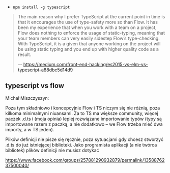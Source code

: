 - `npm install -g typescript`

>The main reason why I prefer TypeScript at the current point in time is that it encourages the use of type-safety more so than Flow. It has been my experience that when you work with a team on a project, Flow does nothing to enforce the usage of static-typing, meaning that your team members can very easily sidestep Flow’s type-checking. With TypeScript, it is a given that anyone working on the project will be using static typing and you end up with higher quality code as a result.
>
>-- https://medium.com/front-end-hacking/es2015-vs-elm-vs-typescript-a88dbc5d14d9

## typescript vs flow

Michał Miszczyszyn:

Poza tym składniowo i koncepcyjnie Flow i TS niczym się nie różnią, poza kilkoma minimalnymi niuansami. Za to TS ma większe community, więcej paczek .d.ts i (moja opinia) lepiej rozwiązane importowanie typów (typy są importowane razem z paczką, a nie dodatkowo – we Flow trzeba mieć dwa importy, a w TS jeden).

Plików definicji nie pisze się ręcznie, poza sytuacjami gdy chcesz stworzyć .d.ts do już istniejącej biblioteki. Jako programista aplikacji (a nie twórca bibliotek) plików definicji nie musisz dotykać

https://www.facebook.com/groups/257881290932879/permalink/1358876237500040/
